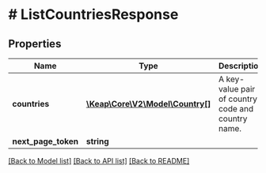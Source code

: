 # # ListCountriesResponse

## Properties

Name | Type | Description | Notes
------------ | ------------- | ------------- | -------------
**countries** | [**\Keap\Core\V2\Model\Country[]**](Country.md) | A key-value pair of country code and country name. |
**next_page_token** | **string** |  | [optional]

[[Back to Model list]](../../README.md#models) [[Back to API list]](../../README.md#endpoints) [[Back to README]](../../README.md)
